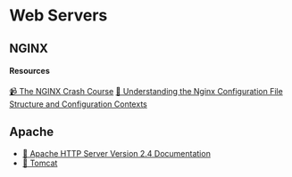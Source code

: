 # Web Servers  

## NGINX  

#### Resources
[📹 The NGINX Crash Course](https://youtu.be/7VAI73roXaY)
[📖 Understanding the Nginx Configuration File Structure and Configuration Contexts](https://www.digitalocean.com/community/tutorials/understanding-the-nginx-configuration-file-structure-and-configuration-contexts)

## Apache  

- [📖 Apache HTTP Server Version 2.4 Documentation](https://httpd.apache.org/docs/2.4/)
- [📖 Tomcat](https://tomcat.apache.org/)


